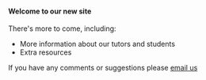 #### Welcome to our new site

There's more to come, including:

 - More information about our tutors and students
 - Extra resources

If you have any comments or suggestions please [email us](mailto:enquiries@gcsesuccess.org)